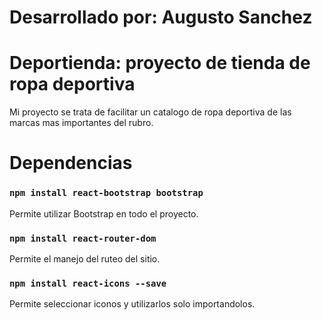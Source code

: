 # Desarrollado por: Augusto Sanchez

# Deportienda: proyecto de tienda de ropa deportiva
Mi proyecto se trata de facilitar un catalogo de ropa deportiva de las marcas mas importantes del rubro.

# Dependencias

### `npm install react-bootstrap bootstrap`

Permite utilizar Bootstrap en todo el proyecto.

### `npm install react-router-dom`

Permite el manejo del ruteo del sitio.


### `npm install react-icons --save`

Permite seleccionar iconos y utilizarlos solo importandolos.